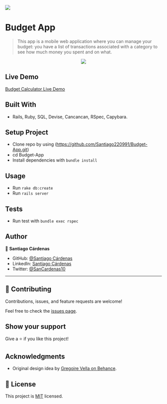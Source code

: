 ![](https://img.shields.io/badge/Microverse-blueviolet)

# Budget App

> This app is a mobile web application where you can manage your budget: you have a list of transactions associated with a category to see how much money you spent and on what.

<p align="center">
<img src="https://user-images.githubusercontent.com/98363075/189417331-02a86e54-4800-4f07-9ebf-3452aaaa7cac.png"
</p>
 
## Live Demo

[Budget Calculator Live Demo](https://budget-calculator-production.up.railway.app/)

## Built With

- Rails, Ruby, SQL, Devise, Cancancan, RSpec, Capybara. 

## Setup Project
- Clone repo by using (https://github.com/Santiago220991/Budget-App.git)
- cd Budget-App
- Install dependencies with `bundle install`

## Usage
- Run  `rake db:create`
- Run `rails server`


## Tests
- Run test with `bundle exec rspec`

## Author

👤 **Santiago Cárdenas**

- GitHub: [@Santiago Cárdenas](https://github.com/Santiago220991)
- LinkedIn: [Santiago Cárdenas](https://www.linkedin.com/in/alexandersantiagocardenas/)
- Twitter: [@SanCardenas10](https://twitter.com/SanCardenas10)

---

## 🤝 Contributing

Contributions, issues, and feature requests are welcome!

Feel free to check the [issues page](https://github.com/Santiago220991/Budget-App/issues).

## Show your support

Give a ⭐️ if you like this project!

## Acknowledgments

- Original design idea by [Gregoire Vella on Behance](https://www.behance.net/gregoirevella).

## 📝 License

This project is [MIT](./MIT.md) licensed.
